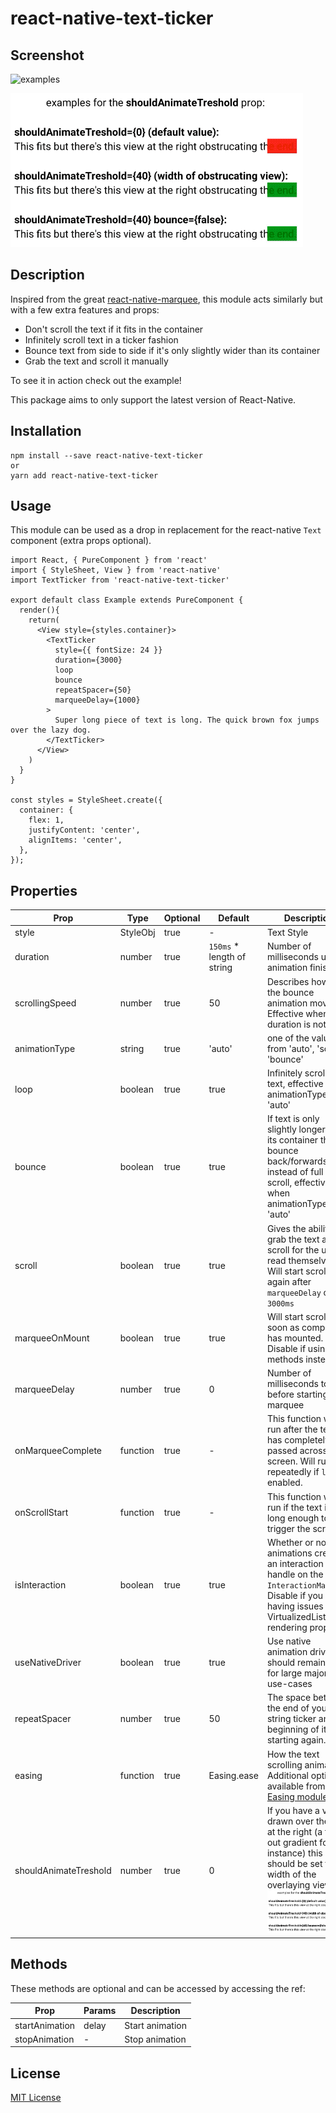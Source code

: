 # react-native-text-ticker


## Screenshot
![examples](https://raw.githubusercontent.com/deanhet/react-native-text-ticker/master/example/media/example.gif)

![examples](./example/media/example2.gif)

## Description
Inspired from the great [react-native-marquee](https://github.com/kyo504/react-native-marquee), this module acts similarly but with a few extra features and props:

- Don't scroll the text if it fits in the container
- Infinitely scroll text in a ticker fashion
- Bounce text from side to side if it's only slightly wider than its container
- Grab the text and scroll it manually

To see it in action check out the example!

This package aims to only support the latest version of React-Native.

## Installation
```
npm install --save react-native-text-ticker
or
yarn add react-native-text-ticker
```

## Usage
This module can be used as a drop in replacement for the react-native `Text` component (extra props optional).

```
import React, { PureComponent } from 'react'
import { StyleSheet, View } from 'react-native'
import TextTicker from 'react-native-text-ticker'

export default class Example extends PureComponent {
  render(){
    return(
      <View style={styles.container}>
        <TextTicker
          style={{ fontSize: 24 }}
          duration={3000}
          loop
          bounce
          repeatSpacer={50}
          marqueeDelay={1000}
        >
          Super long piece of text is long. The quick brown fox jumps over the lazy dog.
        </TextTicker>
      </View>
    )
  }
}

const styles = StyleSheet.create({
  container: {
    flex: 1,
    justifyContent: 'center',
    alignItems: 'center',
  },
});

```


## Properties
| Prop            | Type      | Optional | Default  | Description
|-----------------|-----------|----------|----------|-------------
| style           | StyleObj  | true     | -        | Text Style
| duration        | number    | true     | `150ms` * length of string | Number of milliseconds until animation finishes
| scrollingSpeed  | number    | true     |  50      | Describes how fast the bounce animation moves. Effective when duration is not set.
| animationType   | string    | true     | 'auto'   | one of the values from 'auto', 'scroll', 'bounce'
| loop            | boolean   | true     |  true    | Infinitely scroll the text, effective when animationType is 'auto'
| bounce          | boolean   | true     |  true    | If text is only slightly longer than its container then bounce back/forwards instead of full scroll, effective when animationType is 'auto'
| scroll          | boolean   | true     |  true    | Gives the ability to grab the text and scroll for the user to read themselves. Will start scrolling again after `marqueeDelay` or `3000ms`
| marqueeOnMount  | boolean   | true     |  true    | Will start scroll as soon as component has mounted. Disable if using methods instead.
| marqueeDelay    | number    | true     |  0       | Number of milliseconds to wait before starting marquee
| onMarqueeComplete | function | true    |  -       | This function will run after the text has completely passed across the screen. Will run repeatedly if `loop` is enabled.
| onScrollStart   | function  | true     |  -       | This function will run if the text is long enough to trigger the scroll.
| isInteraction   | boolean   | true     | true     | Whether or not animations create an interaction handle on the `InteractionManager`. Disable if you are having issues with VirtualizedLists not rendering properly.
| useNativeDriver | boolean   | true     | true     | Use native animation driver, should remain true for large majority of use-cases
| repeatSpacer    | number    | true     | 50       | The space between the end of your text string ticker and the beginning of it starting again.
| easing          | function  | true     | Easing.ease | How the text scrolling animates. Additional options available from the [Easing module](https://facebook.github.io/react-native/docs/easing.html)
| shouldAnimateTreshold | number | true  | 0        | If you have a view drawn over the text at the right (a fade-out gradient for instance) this should be set to the width of the overlaying view: ![examples](./example/media/example2.gif)


## Methods
These methods are optional and can be accessed by accessing the ref:

| Prop           | Params    | Description
|----------------|-----------|------------
| startAnimation | delay     | Start animation
| stopAnimation  | -         | Stop animation


## License
[MIT License](https://opensource.org/licenses/MIT)
